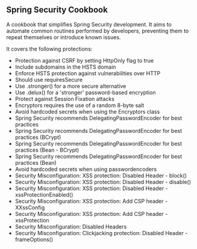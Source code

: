 ## Spring Security Cookbook
A cookbook that simplifies Spring Security development. It aims to automate common routines
performed by developers, preventing them to repeat themselves or introduce known issues.

It covers the following protections:
<ul>
<li>Protection against CSRF by setting HttpOnly flag to true</li>
<li>Include subdomains in the HSTS domain</li>
<li>Enforce HSTS protection against vulnerabilities over HTTP</li>
<li>Should use requiresSecure</li>
<li>Use .stronger() for a more secure alternative</li>
<li>Use .delux() for a 'stronger' password-based encryption</li>
<li>Protect against Session Fixation attacks</li>
<li>Encryptors requires the use of a random 8-byte salt</li>
<li>Avoid hardcoded secrets when using the Encryptors class</li>
<li>Spring Security recommends DelegatingPasswordEncoder for best practices </li>
<li>Spring Security recommends DelegatingPasswordEncoder for best practices (BCrypt)</li>
<li>Spring Security recommends DelegatingPasswordEncoder for best practices (Bean - BCrypt)</li>
<li>Spring Security recommends DelegatingPasswordEncoder for best practices (Bean)</li>
<li>Avoid hardcoded secrets when using passwordencoders</li>
<li>Security Misconfiguration: XSS protection: Disabled Header - block()</li>
<li>Security Misconfiguration: XSS protection: Disabled Header - disable()</li>
<li>Security Misconfiguration: XSS protection: Disabled Header - xssProtectionEnabled()</li>
<li>Security Misconfiguration: XSS protection: Add CSP header - XXssConfig</li>
<li>Security Misconfiguration: XSS protection: Add CSP header - xssProtection</li>
<li>Security Misconfiguration: Disabled Headers</li>
<li>Security Misconfiguration: Clickjacking protection: Disabled Header - frameOptions()</li>
</ul>
